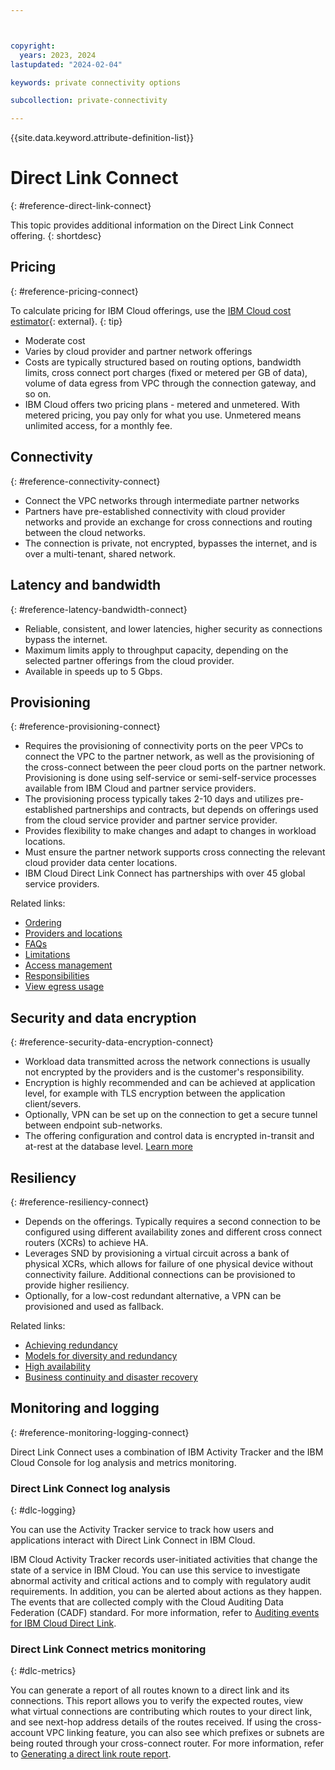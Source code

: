 ```yaml
---



copyright:
  years: 2023, 2024
lastupdated: "2024-02-04"

keywords: private connectivity options

subcollection: private-connectivity

---
```


{{site.data.keyword.attribute-definition-list}}

# Direct Link Connect
{: #reference-direct-link-connect}

This topic provides additional information on the Direct Link Connect offering.
{: shortdesc}

## Pricing
{: #reference-pricing-connect}

To calculate pricing for IBM Cloud offerings, use the [IBM Cloud cost estimator](https://www.ibm.com/cloud/cloud-calculator){: external}.
{: tip}

* Moderate cost
* Varies by cloud provider and partner network offerings
* Costs are typically structured based on routing options, bandwidth limits, cross connect port charges (fixed or metered per GB of data), volume of data egress from VPC through the connection gateway, and so on.
* IBM Cloud offers two pricing plans - metered and unmetered. With metered pricing, you pay only for what you use. Unmetered means unlimited access, for a monthly fee.

## Connectivity
{: #reference-connectivity-connect}

* Connect the VPC networks through intermediate partner networks
* Partners have pre-established connectivity with cloud provider networks and provide an exchange for cross connections and routing between the cloud networks.
* The connection is private, not encrypted, bypasses the internet, and is over a multi-tenant, shared network.

## Latency and bandwidth
{: #reference-latency-bandwidth-connect}

* Reliable, consistent, and lower latencies, higher security as connections bypass the internet.
* Maximum limits apply to throughput capacity, depending on the selected partner offerings from the cloud provider.
* Available in speeds up to 5 Gbps.

## Provisioning
{: #reference-provisioning-connect}

* Requires the provisioning of connectivity ports on the peer VPCs to connect the VPC to the partner network, as well as the provisioning of the cross-connect between the peer cloud ports on the partner network. Provisioning is done using self-service or semi-self-service processes available from IBM Cloud and partner service providers.
* The provisioning process typically takes 2-10 days and utilizes pre-established partnerships and contracts, but depends on offerings used from the cloud service provider and partner service provider.
* Provides flexibility to make changes and adapt to changes in workload locations.
* Must ensure the partner network supports cross connecting the relevant cloud provider data center locations.
* IBM Cloud Direct Link Connect has partnerships with over 45 global service providers.

Related links:
* [Ordering](/docs/dl?topic=dl-how-to-order-ibm-cloud-dl-connect)
* [Providers and locations](/docs/dl?topic=dl-locations#connect-locations)
* [FAQs](/docs/dl?topic=dl-faqs&interface=ui)
* [Limitations](/docs/dl?topic=dl-known-limitations&interface=ui)
* [Access management](/docs/dl?topic=dl-iam&interface=ui)
* [Responsibilities](/docs/dl?topic=dl-dl-responsibilities)
* [View egress usage](/docs/dl?topic=dl-faqs#view-egress-usage)

## Security and data encryption
{: #reference-security-data-encryption-connect}

* Workload data transmitted across the network connections is usually not encrypted by the providers and is the customer's responsibility.
* Encryption is highly recommended and can be achieved at application level, for example with TLS encryption between the application client/severs.
* Optionally, VPN can be set up on the connection to get a secure tunnel between endpoint sub-networks.
* The offering configuration and control data is encrypted in-transit and at-rest at the database level. [Learn more](/docs/dl?topic=dl-mng-data#data-storage)

## Resiliency
{: #reference-resiliency-connect}

* Depends on the offerings. Typically requires a second connection to be configured using different availability zones and different cross connect routers (XCRs) to achieve HA.
* Leverages SND by provisioning a virtual circuit across a bank of physical XCRs, which allows for failure of one physical device without connectivity failure. Additional connections can be provisioned to provide higher resiliency.
* Optionally, for a low-cost redundant alternative, a VPN can be provisioned and used as fallback.

Related links:
* [Achieving redundancy](/docs/dl?topic=dl-faqs#how-can-i-achieve-redundancy-with-ibm-cloud-dl)
* [Models for diversity and redundancy](/docs/dl?topic=dl-models-for-diversity-and-redundancy-in-direct-link)
* [High availability](//docs/dl?topic=dl-ha)
* [Business continuity and disaster recovery](/docs/dl?topic=dl-bc-dr)

## Monitoring and logging
{: #reference-monitoring-logging-connect}

Direct Link Connect uses a combination of IBM Activity Tracker and the IBM Cloud Console for log analysis and metrics monitoring.

### Direct Link Connect log analysis
{: #dlc-logging}

You can use the Activity Tracker service to track how users and applications interact with Direct Link Connect in IBM Cloud.

IBM Cloud Activity Tracker records user-initiated activities that change the state of a service in IBM Cloud. You can use this service to investigate abnormal activity and critical actions and to comply with regulatory audit requirements. In addition, you can be alerted about actions as they happen. The events that are collected comply with the Cloud Auditing Data Federation (CADF) standard. For more information, refer to [Auditing events for IBM Cloud Direct Link](/docs/dl?topic=dl-at_events&interface=ui).

### Direct Link Connect metrics monitoring
{: #dlc-metrics}

You can generate a report of all routes known to a direct link and its connections. This report allows you to verify the expected routes, view what virtual connections are contributing which routes to your direct link, and see next-hop address details of the routes received. If using the cross-account VPC linking feature, you can also see which prefixes or subnets are being routed through your cross-connect router. For more information, refer to [Generating a direct link route report](/docs/dl?topic=dl-generate-route-reports&interface=ui).
